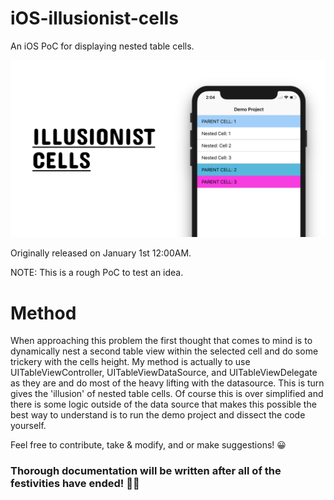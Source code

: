 # iOS-illusionist-cells
An iOS PoC for displaying nested table cells.

![Alt text](screenshots/screenshot.png "Illusionist Cells Screenshot")

Originally released on January 1st 12:00AM.

NOTE: This is a rough PoC to test an idea.

# Method
When approaching this problem the first thought that comes to mind is to dynamically nest a second table view within the selected cell and do some trickery with the cells height. My method is actually to use UITableViewController, UITableViewDataSource, and UITableViewDelegate as they are and do most of the heavy lifting with the datasource. This is turn gives the 'illusion' of nested table cells. Of course this is over simplified and there is some logic outside of the data source that makes this possible the best way to understand is to run the demo project and dissect the code yourself.

Feel free to contribute, take & modify, and or make suggestions! 😀

### Thorough documentation will be written after all of the festivities have ended! 🎊🎆
